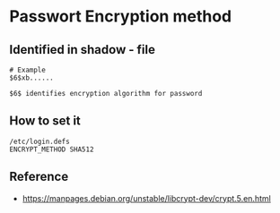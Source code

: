 # Passwort Encryption method 

## Identified in shadow - file 

```
# Example
$6$xb......
```

```
$6$ identifies encryption algorithm for password
```

## How to set it 

```
/etc/login.defs
ENCRYPT_METHOD SHA512
```

## Reference 

  * https://manpages.debian.org/unstable/libcrypt-dev/crypt.5.en.html
